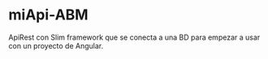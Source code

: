 # miApi-ABM
ApiRest con Slim framework que se conecta a una BD para empezar a usar con un proyecto de Angular.
